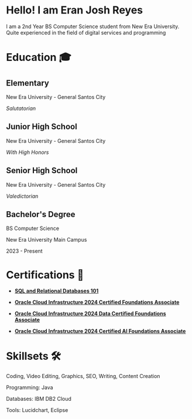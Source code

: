 # Hello! I am Eran Josh Reyes 

I am a 2nd Year BS Computer Science student from New Era University. Quite experienced in the field of digital services and programming

# Education 🎓

<h2>Elementary</h2>

New Era University - General Santos City 



_Salutatorian_




<h2>Junior High School</h2>


New Era University - General Santos City

_With High Honors_

<h2>Senior High School</h2>

New Era University - General Santos City

_Valedictorian_


<h2>Bachelor's Degree</h2> 

BS Computer Science

New Era University Main Campus

2023 - Present



# Certifications 🏅

  
- [**SQL and Relational Databases 101**](https://courses.cognitiveclass.ai/certificates/df5da1113e2f4547821e7cf21ee606fa)

- [**Oracle Cloud Infrastructure 2024 Certified Foundations Associate**](https://brm-certview.oracle.com/ords/certview/ecertificate?ssn=OC5401672&trackId=OCI2024FNDCFA&key=89e40a83b3fb99a7fe849acaad361dedce554789)

- [**Oracle Cloud Infrastructure 2024 Data Certified Foundations Associate**](https://brm-certview.oracle.com/ords/certview/ecertificate?ssn=OC5401672&trackId=OCI2024DCFA&key=274f819879cbefa657eca1a563dabefb8ff8a005)

- [**Oracle Cloud Infrastructure 2024 Certified AI Foundations Associate**](https://brm-certview.oracle.com/ords/certview/ecertificate?ssn=OC5401672&trackId=OCI24AICFA&key=c4da96272b2c04d77709c350537ce97fe53f9dac)
  


# Skillsets 🛠️
  
Coding, Video Editing, Graphics, SEO, Writing, Content Creation


Programming: Java

Databases: IBM DB2 Cloud

Tools: Lucidchart, Eclipse




<!--
**EranJosh/EranJosh** is a ✨ _special_ ✨ repository because its `README.md` (this file) appears on your GitHub profile.

Here are some ideas to get you started:

- 🔭 I’m currently working on ...
- 🌱 I’m currently learning ...
- 👯 I’m looking to collaborate on ...
- 🤔 I’m looking for help with ...
- 💬 Ask me about ...
- 📫 How to reach me: ...
- 😄 Pronouns: ...
- ⚡ Fun fact: ...
-->
